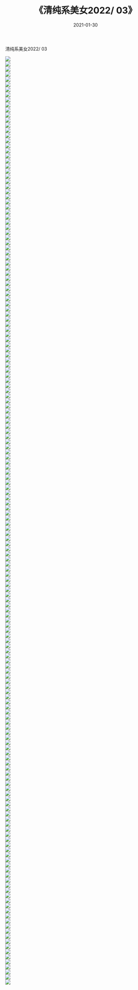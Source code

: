 ﻿---
layout: post
title:  《清纯系美女2022/    03》
date:   2021-01-30
img: http://img.660000.xyz/Sharelink/清纯系美女/2022/    03/000.jpg
categories: [美女, 清纯, 唯美]
---

清纯系美女2022/    03

 ![](http://img.660000.xyz/Sharelink/清纯系美女/2022/&nbsp;&nbsp;&nbsp;&nbsp;03/001.jpeg) <br>![](http://img.660000.xyz/Sharelink/清纯系美女/2022/&nbsp;&nbsp;&nbsp;&nbsp;03/002.jpeg) <br>![](http://img.660000.xyz/Sharelink/清纯系美女/2022/&nbsp;&nbsp;&nbsp;&nbsp;03/003.jpeg) <br>![](http://img.660000.xyz/Sharelink/清纯系美女/2022/&nbsp;&nbsp;&nbsp;&nbsp;03/004.jpeg) <br>![](http://img.660000.xyz/Sharelink/清纯系美女/2022/&nbsp;&nbsp;&nbsp;&nbsp;03/005.jpeg) <br>![](http://img.660000.xyz/Sharelink/清纯系美女/2022/&nbsp;&nbsp;&nbsp;&nbsp;03/006.jpeg) <br>![](http://img.660000.xyz/Sharelink/清纯系美女/2022/&nbsp;&nbsp;&nbsp;&nbsp;03/007.jpeg) <br>![](http://img.660000.xyz/Sharelink/清纯系美女/2022/&nbsp;&nbsp;&nbsp;&nbsp;03/008.jpeg) <br>![](http://img.660000.xyz/Sharelink/清纯系美女/2022/&nbsp;&nbsp;&nbsp;&nbsp;03/009.jpeg) <br>![](http://img.660000.xyz/Sharelink/清纯系美女/2022/&nbsp;&nbsp;&nbsp;&nbsp;03/010.jpeg) <br>![](http://img.660000.xyz/Sharelink/清纯系美女/2022/&nbsp;&nbsp;&nbsp;&nbsp;03/011.jpeg) <br>![](http://img.660000.xyz/Sharelink/清纯系美女/2022/&nbsp;&nbsp;&nbsp;&nbsp;03/012.jpeg) <br>![](http://img.660000.xyz/Sharelink/清纯系美女/2022/&nbsp;&nbsp;&nbsp;&nbsp;03/013.jpeg) <br>![](http://img.660000.xyz/Sharelink/清纯系美女/2022/&nbsp;&nbsp;&nbsp;&nbsp;03/014.jpeg) <br>![](http://img.660000.xyz/Sharelink/清纯系美女/2022/&nbsp;&nbsp;&nbsp;&nbsp;03/015.jpeg) <br>![](http://img.660000.xyz/Sharelink/清纯系美女/2022/&nbsp;&nbsp;&nbsp;&nbsp;03/016.jpeg) <br>![](http://img.660000.xyz/Sharelink/清纯系美女/2022/&nbsp;&nbsp;&nbsp;&nbsp;03/017.jpeg) <br>![](http://img.660000.xyz/Sharelink/清纯系美女/2022/&nbsp;&nbsp;&nbsp;&nbsp;03/018.jpeg) <br>![](http://img.660000.xyz/Sharelink/清纯系美女/2022/&nbsp;&nbsp;&nbsp;&nbsp;03/019.jpeg) <br>![](http://img.660000.xyz/Sharelink/清纯系美女/2022/&nbsp;&nbsp;&nbsp;&nbsp;03/020.jpeg) <br>![](http://img.660000.xyz/Sharelink/清纯系美女/2022/&nbsp;&nbsp;&nbsp;&nbsp;03/021.jpeg) <br>![](http://img.660000.xyz/Sharelink/清纯系美女/2022/&nbsp;&nbsp;&nbsp;&nbsp;03/022.jpeg) <br>![](http://img.660000.xyz/Sharelink/清纯系美女/2022/&nbsp;&nbsp;&nbsp;&nbsp;03/023.jpeg) <br>![](http://img.660000.xyz/Sharelink/清纯系美女/2022/&nbsp;&nbsp;&nbsp;&nbsp;03/024.jpeg) <br>![](http://img.660000.xyz/Sharelink/清纯系美女/2022/&nbsp;&nbsp;&nbsp;&nbsp;03/025.jpeg) <br>![](http://img.660000.xyz/Sharelink/清纯系美女/2022/&nbsp;&nbsp;&nbsp;&nbsp;03/026.jpeg) <br>![](http://img.660000.xyz/Sharelink/清纯系美女/2022/&nbsp;&nbsp;&nbsp;&nbsp;03/027.jpeg) <br>![](http://img.660000.xyz/Sharelink/清纯系美女/2022/&nbsp;&nbsp;&nbsp;&nbsp;03/028.jpeg) <br>![](http://img.660000.xyz/Sharelink/清纯系美女/2022/&nbsp;&nbsp;&nbsp;&nbsp;03/029.jpeg) <br>![](http://img.660000.xyz/Sharelink/清纯系美女/2022/&nbsp;&nbsp;&nbsp;&nbsp;03/030.jpeg) <br>![](http://img.660000.xyz/Sharelink/清纯系美女/2022/&nbsp;&nbsp;&nbsp;&nbsp;03/031.jpeg) <br>![](http://img.660000.xyz/Sharelink/清纯系美女/2022/&nbsp;&nbsp;&nbsp;&nbsp;03/032.jpeg) <br>![](http://img.660000.xyz/Sharelink/清纯系美女/2022/&nbsp;&nbsp;&nbsp;&nbsp;03/033.jpeg) <br>![](http://img.660000.xyz/Sharelink/清纯系美女/2022/&nbsp;&nbsp;&nbsp;&nbsp;03/034.jpeg) <br>![](http://img.660000.xyz/Sharelink/清纯系美女/2022/&nbsp;&nbsp;&nbsp;&nbsp;03/035.jpeg) <br>![](http://img.660000.xyz/Sharelink/清纯系美女/2022/&nbsp;&nbsp;&nbsp;&nbsp;03/036.jpeg) <br>![](http://img.660000.xyz/Sharelink/清纯系美女/2022/&nbsp;&nbsp;&nbsp;&nbsp;03/037.jpeg) <br>![](http://img.660000.xyz/Sharelink/清纯系美女/2022/&nbsp;&nbsp;&nbsp;&nbsp;03/038.jpeg) <br>![](http://img.660000.xyz/Sharelink/清纯系美女/2022/&nbsp;&nbsp;&nbsp;&nbsp;03/039.jpeg) <br>![](http://img.660000.xyz/Sharelink/清纯系美女/2022/&nbsp;&nbsp;&nbsp;&nbsp;03/040.jpeg) <br>![](http://img.660000.xyz/Sharelink/清纯系美女/2022/&nbsp;&nbsp;&nbsp;&nbsp;03/041.jpeg) <br>![](http://img.660000.xyz/Sharelink/清纯系美女/2022/&nbsp;&nbsp;&nbsp;&nbsp;03/042.jpeg) <br>![](http://img.660000.xyz/Sharelink/清纯系美女/2022/&nbsp;&nbsp;&nbsp;&nbsp;03/043.jpeg) <br>![](http://img.660000.xyz/Sharelink/清纯系美女/2022/&nbsp;&nbsp;&nbsp;&nbsp;03/044.jpeg) <br>![](http://img.660000.xyz/Sharelink/清纯系美女/2022/&nbsp;&nbsp;&nbsp;&nbsp;03/045.jpeg) <br>![](http://img.660000.xyz/Sharelink/清纯系美女/2022/&nbsp;&nbsp;&nbsp;&nbsp;03/046.jpeg) <br>![](http://img.660000.xyz/Sharelink/清纯系美女/2022/&nbsp;&nbsp;&nbsp;&nbsp;03/047.jpeg) <br>![](http://img.660000.xyz/Sharelink/清纯系美女/2022/&nbsp;&nbsp;&nbsp;&nbsp;03/048.jpeg) <br>![](http://img.660000.xyz/Sharelink/清纯系美女/2022/&nbsp;&nbsp;&nbsp;&nbsp;03/049.jpeg) <br>![](http://img.660000.xyz/Sharelink/清纯系美女/2022/&nbsp;&nbsp;&nbsp;&nbsp;03/050.jpeg) <br>![](http://img.660000.xyz/Sharelink/清纯系美女/2022/&nbsp;&nbsp;&nbsp;&nbsp;03/051.jpeg) <br>![](http://img.660000.xyz/Sharelink/清纯系美女/2022/&nbsp;&nbsp;&nbsp;&nbsp;03/052.jpeg) <br>![](http://img.660000.xyz/Sharelink/清纯系美女/2022/&nbsp;&nbsp;&nbsp;&nbsp;03/053.jpeg) <br>![](http://img.660000.xyz/Sharelink/清纯系美女/2022/&nbsp;&nbsp;&nbsp;&nbsp;03/054.jpeg) <br>![](http://img.660000.xyz/Sharelink/清纯系美女/2022/&nbsp;&nbsp;&nbsp;&nbsp;03/055.jpeg) <br>![](http://img.660000.xyz/Sharelink/清纯系美女/2022/&nbsp;&nbsp;&nbsp;&nbsp;03/056.jpeg) <br>![](http://img.660000.xyz/Sharelink/清纯系美女/2022/&nbsp;&nbsp;&nbsp;&nbsp;03/057.jpeg) <br>![](http://img.660000.xyz/Sharelink/清纯系美女/2022/&nbsp;&nbsp;&nbsp;&nbsp;03/058.jpeg) <br>![](http://img.660000.xyz/Sharelink/清纯系美女/2022/&nbsp;&nbsp;&nbsp;&nbsp;03/059.jpeg) <br>![](http://img.660000.xyz/Sharelink/清纯系美女/2022/&nbsp;&nbsp;&nbsp;&nbsp;03/060.jpeg) <br>![](http://img.660000.xyz/Sharelink/清纯系美女/2022/&nbsp;&nbsp;&nbsp;&nbsp;03/061.jpeg) <br>![](http://img.660000.xyz/Sharelink/清纯系美女/2022/&nbsp;&nbsp;&nbsp;&nbsp;03/062.jpeg) <br>![](http://img.660000.xyz/Sharelink/清纯系美女/2022/&nbsp;&nbsp;&nbsp;&nbsp;03/063.jpeg) <br>![](http://img.660000.xyz/Sharelink/清纯系美女/2022/&nbsp;&nbsp;&nbsp;&nbsp;03/064.jpeg) <br>![](http://img.660000.xyz/Sharelink/清纯系美女/2022/&nbsp;&nbsp;&nbsp;&nbsp;03/065.jpeg) <br>![](http://img.660000.xyz/Sharelink/清纯系美女/2022/&nbsp;&nbsp;&nbsp;&nbsp;03/066.jpeg) <br>![](http://img.660000.xyz/Sharelink/清纯系美女/2022/&nbsp;&nbsp;&nbsp;&nbsp;03/067.jpeg) <br>![](http://img.660000.xyz/Sharelink/清纯系美女/2022/&nbsp;&nbsp;&nbsp;&nbsp;03/068.jpeg) <br>![](http://img.660000.xyz/Sharelink/清纯系美女/2022/&nbsp;&nbsp;&nbsp;&nbsp;03/069.jpeg) <br>![](http://img.660000.xyz/Sharelink/清纯系美女/2022/&nbsp;&nbsp;&nbsp;&nbsp;03/070.jpeg) <br>![](http://img.660000.xyz/Sharelink/清纯系美女/2022/&nbsp;&nbsp;&nbsp;&nbsp;03/071.jpeg) <br>![](http://img.660000.xyz/Sharelink/清纯系美女/2022/&nbsp;&nbsp;&nbsp;&nbsp;03/072.jpeg) <br>![](http://img.660000.xyz/Sharelink/清纯系美女/2022/&nbsp;&nbsp;&nbsp;&nbsp;03/073.jpeg) <br>![](http://img.660000.xyz/Sharelink/清纯系美女/2022/&nbsp;&nbsp;&nbsp;&nbsp;03/074.jpeg) <br>![](http://img.660000.xyz/Sharelink/清纯系美女/2022/&nbsp;&nbsp;&nbsp;&nbsp;03/075.jpeg) <br>![](http://img.660000.xyz/Sharelink/清纯系美女/2022/&nbsp;&nbsp;&nbsp;&nbsp;03/076.jpeg) <br>![](http://img.660000.xyz/Sharelink/清纯系美女/2022/&nbsp;&nbsp;&nbsp;&nbsp;03/077.jpeg) <br>![](http://img.660000.xyz/Sharelink/清纯系美女/2022/&nbsp;&nbsp;&nbsp;&nbsp;03/078.jpeg) <br>![](http://img.660000.xyz/Sharelink/清纯系美女/2022/&nbsp;&nbsp;&nbsp;&nbsp;03/079.jpeg) <br>![](http://img.660000.xyz/Sharelink/清纯系美女/2022/&nbsp;&nbsp;&nbsp;&nbsp;03/080.jpeg) <br>![](http://img.660000.xyz/Sharelink/清纯系美女/2022/&nbsp;&nbsp;&nbsp;&nbsp;03/081.jpeg) <br>![](http://img.660000.xyz/Sharelink/清纯系美女/2022/&nbsp;&nbsp;&nbsp;&nbsp;03/082.jpeg) <br>![](http://img.660000.xyz/Sharelink/清纯系美女/2022/&nbsp;&nbsp;&nbsp;&nbsp;03/083.jpeg) <br>![](http://img.660000.xyz/Sharelink/清纯系美女/2022/&nbsp;&nbsp;&nbsp;&nbsp;03/084.jpeg) <br>![](http://img.660000.xyz/Sharelink/清纯系美女/2022/&nbsp;&nbsp;&nbsp;&nbsp;03/085.jpeg) <br>![](http://img.660000.xyz/Sharelink/清纯系美女/2022/&nbsp;&nbsp;&nbsp;&nbsp;03/086.jpeg) <br>![](http://img.660000.xyz/Sharelink/清纯系美女/2022/&nbsp;&nbsp;&nbsp;&nbsp;03/087.jpeg) <br>![](http://img.660000.xyz/Sharelink/清纯系美女/2022/&nbsp;&nbsp;&nbsp;&nbsp;03/088.jpeg) <br>![](http://img.660000.xyz/Sharelink/清纯系美女/2022/&nbsp;&nbsp;&nbsp;&nbsp;03/089.jpeg) <br>![](http://img.660000.xyz/Sharelink/清纯系美女/2022/&nbsp;&nbsp;&nbsp;&nbsp;03/090.jpeg) <br>![](http://img.660000.xyz/Sharelink/清纯系美女/2022/&nbsp;&nbsp;&nbsp;&nbsp;03/091.jpeg) <br>![](http://img.660000.xyz/Sharelink/清纯系美女/2022/&nbsp;&nbsp;&nbsp;&nbsp;03/092.jpeg) <br>![](http://img.660000.xyz/Sharelink/清纯系美女/2022/&nbsp;&nbsp;&nbsp;&nbsp;03/093.jpeg) <br>![](http://img.660000.xyz/Sharelink/清纯系美女/2022/&nbsp;&nbsp;&nbsp;&nbsp;03/094.jpeg) <br>![](http://img.660000.xyz/Sharelink/清纯系美女/2022/&nbsp;&nbsp;&nbsp;&nbsp;03/095.jpeg) <br>![](http://img.660000.xyz/Sharelink/清纯系美女/2022/&nbsp;&nbsp;&nbsp;&nbsp;03/096.jpeg) <br>![](http://img.660000.xyz/Sharelink/清纯系美女/2022/&nbsp;&nbsp;&nbsp;&nbsp;03/097.jpeg) <br>![](http://img.660000.xyz/Sharelink/清纯系美女/2022/&nbsp;&nbsp;&nbsp;&nbsp;03/098.jpeg) <br>![](http://img.660000.xyz/Sharelink/清纯系美女/2022/&nbsp;&nbsp;&nbsp;&nbsp;03/099.jpeg) <br>![](http://img.660000.xyz/Sharelink/清纯系美女/2022/&nbsp;&nbsp;&nbsp;&nbsp;03/100.jpeg) <br>![](http://img.660000.xyz/Sharelink/清纯系美女/2022/&nbsp;&nbsp;&nbsp;&nbsp;03/101.jpeg) <br>![](http://img.660000.xyz/Sharelink/清纯系美女/2022/&nbsp;&nbsp;&nbsp;&nbsp;03/102.jpeg) <br>![](http://img.660000.xyz/Sharelink/清纯系美女/2022/&nbsp;&nbsp;&nbsp;&nbsp;03/103.jpeg) <br>![](http://img.660000.xyz/Sharelink/清纯系美女/2022/&nbsp;&nbsp;&nbsp;&nbsp;03/104.jpeg) <br>![](http://img.660000.xyz/Sharelink/清纯系美女/2022/&nbsp;&nbsp;&nbsp;&nbsp;03/105.jpeg) <br>![](http://img.660000.xyz/Sharelink/清纯系美女/2022/&nbsp;&nbsp;&nbsp;&nbsp;03/106.jpeg) <br>![](http://img.660000.xyz/Sharelink/清纯系美女/2022/&nbsp;&nbsp;&nbsp;&nbsp;03/107.jpeg) <br>![](http://img.660000.xyz/Sharelink/清纯系美女/2022/&nbsp;&nbsp;&nbsp;&nbsp;03/108.jpeg) <br>![](http://img.660000.xyz/Sharelink/清纯系美女/2022/&nbsp;&nbsp;&nbsp;&nbsp;03/109.jpeg) <br>![](http://img.660000.xyz/Sharelink/清纯系美女/2022/&nbsp;&nbsp;&nbsp;&nbsp;03/110.jpeg) <br>![](http://img.660000.xyz/Sharelink/清纯系美女/2022/&nbsp;&nbsp;&nbsp;&nbsp;03/111.jpeg) <br>![](http://img.660000.xyz/Sharelink/清纯系美女/2022/&nbsp;&nbsp;&nbsp;&nbsp;03/112.jpeg) <br>![](http://img.660000.xyz/Sharelink/清纯系美女/2022/&nbsp;&nbsp;&nbsp;&nbsp;03/113.jpeg) <br>![](http://img.660000.xyz/Sharelink/清纯系美女/2022/&nbsp;&nbsp;&nbsp;&nbsp;03/114.jpeg) <br>![](http://img.660000.xyz/Sharelink/清纯系美女/2022/&nbsp;&nbsp;&nbsp;&nbsp;03/115.jpeg) <br>![](http://img.660000.xyz/Sharelink/清纯系美女/2022/&nbsp;&nbsp;&nbsp;&nbsp;03/116.jpeg) <br>![](http://img.660000.xyz/Sharelink/清纯系美女/2022/&nbsp;&nbsp;&nbsp;&nbsp;03/117.jpeg) <br>![](http://img.660000.xyz/Sharelink/清纯系美女/2022/&nbsp;&nbsp;&nbsp;&nbsp;03/118.jpeg) <br>![](http://img.660000.xyz/Sharelink/清纯系美女/2022/&nbsp;&nbsp;&nbsp;&nbsp;03/119.jpeg) <br>![](http://img.660000.xyz/Sharelink/清纯系美女/2022/&nbsp;&nbsp;&nbsp;&nbsp;03/120.jpeg) <br>![](http://img.660000.xyz/Sharelink/清纯系美女/2022/&nbsp;&nbsp;&nbsp;&nbsp;03/121.jpeg) <br>![](http://img.660000.xyz/Sharelink/清纯系美女/2022/&nbsp;&nbsp;&nbsp;&nbsp;03/122.jpeg) <br>![](http://img.660000.xyz/Sharelink/清纯系美女/2022/&nbsp;&nbsp;&nbsp;&nbsp;03/123.jpeg) <br>![](http://img.660000.xyz/Sharelink/清纯系美女/2022/&nbsp;&nbsp;&nbsp;&nbsp;03/124.jpeg) <br>![](http://img.660000.xyz/Sharelink/清纯系美女/2022/&nbsp;&nbsp;&nbsp;&nbsp;03/125.jpeg) <br>![](http://img.660000.xyz/Sharelink/清纯系美女/2022/&nbsp;&nbsp;&nbsp;&nbsp;03/126.jpeg) <br>![](http://img.660000.xyz/Sharelink/清纯系美女/2022/&nbsp;&nbsp;&nbsp;&nbsp;03/127.jpeg) <br>![](http://img.660000.xyz/Sharelink/清纯系美女/2022/&nbsp;&nbsp;&nbsp;&nbsp;03/128.jpeg) <br>![](http://img.660000.xyz/Sharelink/清纯系美女/2022/&nbsp;&nbsp;&nbsp;&nbsp;03/129.jpeg) <br>![](http://img.660000.xyz/Sharelink/清纯系美女/2022/&nbsp;&nbsp;&nbsp;&nbsp;03/130.jpeg) <br>![](http://img.660000.xyz/Sharelink/清纯系美女/2022/&nbsp;&nbsp;&nbsp;&nbsp;03/131.jpeg) <br>![](http://img.660000.xyz/Sharelink/清纯系美女/2022/&nbsp;&nbsp;&nbsp;&nbsp;03/132.jpeg) <br>![](http://img.660000.xyz/Sharelink/清纯系美女/2022/&nbsp;&nbsp;&nbsp;&nbsp;03/133.jpeg) <br>![](http://img.660000.xyz/Sharelink/清纯系美女/2022/&nbsp;&nbsp;&nbsp;&nbsp;03/134.jpeg) <br>![](http://img.660000.xyz/Sharelink/清纯系美女/2022/&nbsp;&nbsp;&nbsp;&nbsp;03/135.jpeg) <br>![](http://img.660000.xyz/Sharelink/清纯系美女/2022/&nbsp;&nbsp;&nbsp;&nbsp;03/136.jpeg) <br>![](http://img.660000.xyz/Sharelink/清纯系美女/2022/&nbsp;&nbsp;&nbsp;&nbsp;03/137.jpeg) <br>![](http://img.660000.xyz/Sharelink/清纯系美女/2022/&nbsp;&nbsp;&nbsp;&nbsp;03/138.jpeg) <br>![](http://img.660000.xyz/Sharelink/清纯系美女/2022/&nbsp;&nbsp;&nbsp;&nbsp;03/139.jpeg) <br>![](http://img.660000.xyz/Sharelink/清纯系美女/2022/&nbsp;&nbsp;&nbsp;&nbsp;03/140.jpeg) <br>![](http://img.660000.xyz/Sharelink/清纯系美女/2022/&nbsp;&nbsp;&nbsp;&nbsp;03/141.jpeg) <br>![](http://img.660000.xyz/Sharelink/清纯系美女/2022/&nbsp;&nbsp;&nbsp;&nbsp;03/142.jpeg) <br>![](http://img.660000.xyz/Sharelink/清纯系美女/2022/&nbsp;&nbsp;&nbsp;&nbsp;03/143.jpeg) <br>![](http://img.660000.xyz/Sharelink/清纯系美女/2022/&nbsp;&nbsp;&nbsp;&nbsp;03/144.jpeg) <br>![](http://img.660000.xyz/Sharelink/清纯系美女/2022/&nbsp;&nbsp;&nbsp;&nbsp;03/145.jpeg) <br>![](http://img.660000.xyz/Sharelink/清纯系美女/2022/&nbsp;&nbsp;&nbsp;&nbsp;03/146.jpeg) <br>![](http://img.660000.xyz/Sharelink/清纯系美女/2022/&nbsp;&nbsp;&nbsp;&nbsp;03/147.jpeg) <br>![](http://img.660000.xyz/Sharelink/清纯系美女/2022/&nbsp;&nbsp;&nbsp;&nbsp;03/148.jpeg) <br>![](http://img.660000.xyz/Sharelink/清纯系美女/2022/&nbsp;&nbsp;&nbsp;&nbsp;03/149.jpeg) <br>![](http://img.660000.xyz/Sharelink/清纯系美女/2022/&nbsp;&nbsp;&nbsp;&nbsp;03/150.jpeg) <br>![](http://img.660000.xyz/Sharelink/清纯系美女/2022/&nbsp;&nbsp;&nbsp;&nbsp;03/151.jpeg) <br>![](http://img.660000.xyz/Sharelink/清纯系美女/2022/&nbsp;&nbsp;&nbsp;&nbsp;03/152.jpeg) <br>![](http://img.660000.xyz/Sharelink/清纯系美女/2022/&nbsp;&nbsp;&nbsp;&nbsp;03/153.jpeg) <br>![](http://img.660000.xyz/Sharelink/清纯系美女/2022/&nbsp;&nbsp;&nbsp;&nbsp;03/154.jpeg) <br>![](http://img.660000.xyz/Sharelink/清纯系美女/2022/&nbsp;&nbsp;&nbsp;&nbsp;03/155.jpeg) <br>![](http://img.660000.xyz/Sharelink/清纯系美女/2022/&nbsp;&nbsp;&nbsp;&nbsp;03/156.jpeg) <br>![](http://img.660000.xyz/Sharelink/清纯系美女/2022/&nbsp;&nbsp;&nbsp;&nbsp;03/157.jpeg) <br>![](http://img.660000.xyz/Sharelink/清纯系美女/2022/&nbsp;&nbsp;&nbsp;&nbsp;03/158.jpeg) <br>![](http://img.660000.xyz/Sharelink/清纯系美女/2022/&nbsp;&nbsp;&nbsp;&nbsp;03/159.jpeg) <br>![](http://img.660000.xyz/Sharelink/清纯系美女/2022/&nbsp;&nbsp;&nbsp;&nbsp;03/160.jpeg) <br>![](http://img.660000.xyz/Sharelink/清纯系美女/2022/&nbsp;&nbsp;&nbsp;&nbsp;03/161.jpeg) <br>![](http://img.660000.xyz/Sharelink/清纯系美女/2022/&nbsp;&nbsp;&nbsp;&nbsp;03/162.jpeg) <br>![](http://img.660000.xyz/Sharelink/清纯系美女/2022/&nbsp;&nbsp;&nbsp;&nbsp;03/163.jpeg) <br>![](http://img.660000.xyz/Sharelink/清纯系美女/2022/&nbsp;&nbsp;&nbsp;&nbsp;03/164.jpeg) <br>![](http://img.660000.xyz/Sharelink/清纯系美女/2022/&nbsp;&nbsp;&nbsp;&nbsp;03/165.jpeg) <br>![](http://img.660000.xyz/Sharelink/清纯系美女/2022/&nbsp;&nbsp;&nbsp;&nbsp;03/166.jpeg) <br>![](http://img.660000.xyz/Sharelink/清纯系美女/2022/&nbsp;&nbsp;&nbsp;&nbsp;03/167.jpeg) <br>![](http://img.660000.xyz/Sharelink/清纯系美女/2022/&nbsp;&nbsp;&nbsp;&nbsp;03/168.jpeg) <br>![](http://img.660000.xyz/Sharelink/清纯系美女/2022/&nbsp;&nbsp;&nbsp;&nbsp;03/169.jpeg) <br>![](http://img.660000.xyz/Sharelink/清纯系美女/2022/&nbsp;&nbsp;&nbsp;&nbsp;03/170.jpeg) <br>![](http://img.660000.xyz/Sharelink/清纯系美女/2022/&nbsp;&nbsp;&nbsp;&nbsp;03/171.jpeg) <br>![](http://img.660000.xyz/Sharelink/清纯系美女/2022/&nbsp;&nbsp;&nbsp;&nbsp;03/172.jpeg) <br>![](http://img.660000.xyz/Sharelink/清纯系美女/2022/&nbsp;&nbsp;&nbsp;&nbsp;03/173.jpeg) <br>![](http://img.660000.xyz/Sharelink/清纯系美女/2022/&nbsp;&nbsp;&nbsp;&nbsp;03/174.jpeg) <br>![](http://img.660000.xyz/Sharelink/清纯系美女/2022/&nbsp;&nbsp;&nbsp;&nbsp;03/175.jpeg) <br>![](http://img.660000.xyz/Sharelink/清纯系美女/2022/&nbsp;&nbsp;&nbsp;&nbsp;03/176.jpeg) <br>![](http://img.660000.xyz/Sharelink/清纯系美女/2022/&nbsp;&nbsp;&nbsp;&nbsp;03/177.jpeg) <br>![](http://img.660000.xyz/Sharelink/清纯系美女/2022/&nbsp;&nbsp;&nbsp;&nbsp;03/178.jpeg) <br>![](http://img.660000.xyz/Sharelink/清纯系美女/2022/&nbsp;&nbsp;&nbsp;&nbsp;03/179.jpeg) <br>![](http://img.660000.xyz/Sharelink/清纯系美女/2022/&nbsp;&nbsp;&nbsp;&nbsp;03/180.jpeg) <br>![](http://img.660000.xyz/Sharelink/清纯系美女/2022/&nbsp;&nbsp;&nbsp;&nbsp;03/181.jpeg) <br>![](http://img.660000.xyz/Sharelink/清纯系美女/2022/&nbsp;&nbsp;&nbsp;&nbsp;03/182.jpeg) <br>